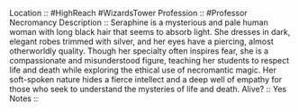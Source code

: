 Location :: #HighReach #WizardsTower
Profession :: #Professor Necromancy
Description :: Seraphine is a mysterious and pale human woman with long black hair that seems to absorb light. She dresses in dark, elegant robes trimmed with silver, and her eyes have a piercing, almost otherworldly quality. Though her specialty often inspires fear, she is a compassionate and misunderstood figure, teaching her students to respect life and death while exploring the ethical use of necromantic magic. Her soft-spoken nature hides a fierce intellect and a deep well of empathy for those who seek to understand the mysteries of life and death.
Alive? :: Yes
Notes :: 